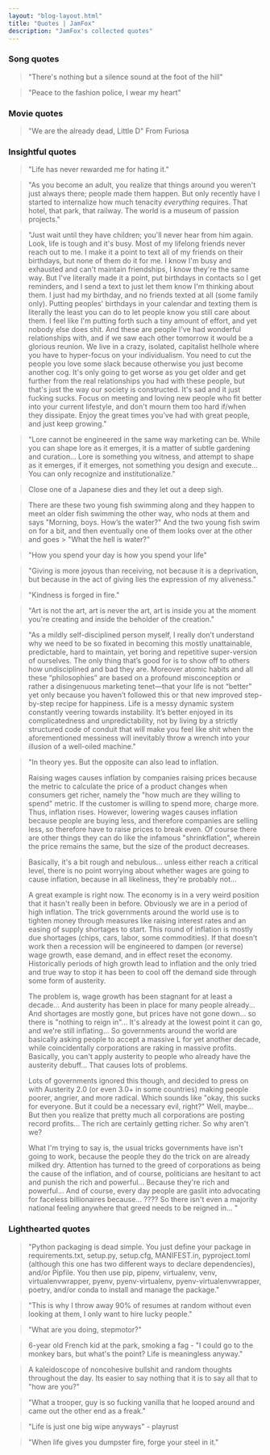 ```yaml
---
layout: "blog-layout.html"
title: "Quotes | JamFox"
description: "JamFox's collected quotes"
---
```


### Song quotes

> "There's nothing but a silence sound at the foot of the hill"

> "Peace to the fashion police, I wear my heart"

### Movie quotes

> "We are the already dead, Little D"
> From Furiosa

### Insightful quotes

> "Life has never rewarded me for hating it."

> "As you become an adult, you realize that things around you weren't just always there; people made them happen. But only recently have I started to internalize how much tenacity *everything* requires. That hotel, that park, that railway. The world is a museum of passion projects."

> "Just wait until they have children; you'll never hear from him again. Look, life is tough and it's busy. Most of my lifelong friends never reach out to me. I make it a point to text all of my friends on their birthdays, but none of them do it for me. I know I'm busy and exhausted and can't maintain friendships, I know they're the same way. But I've literally made it a point, put birthdays in contacts so I get reminders, and I send a text to just let them know I'm thinking about them. I just had my birthday, and no friends texted at all (some family only). Putting peoples' birthdays in your calendar and texting them is literally the least you can do to let people know you still care about them. I feel like I'm putting forth such a tiny amount of effort, and yet nobody else does shit. And these are people I've had wonderful relationships with, and if we saw each other tomorrow it would be a glorious reunion.
We live in a crazy, isolated, capitalist hellhole where you have to hyper-focus on your individualism. You need to cut the people you love some slack because otherwise you just become another cog. It's only going to get worse as you get older and get further from the real relationships you had with these people, but that's just the way our society is constructed. It's sad and it just fucking sucks. Focus on meeting and loving new people who fit better into your current lifestyle, and don't mourn them too hard if/when they dissipate. Enjoy the great times you've had with great people, and just keep growing."

> "Lore cannot be engineered in the same way marketing can be. While you can shape lore as it emerges, it is a matter of subtle gardening and curation… Lore is something you witness, and attempt to shape as it emerges, if it emerges, not something you design and execute… You can only recognize and institutionalize."

> Close one of a Japanese dies and they let out a deep sigh.

> There are these two young fish swimming along and they happen to meet an older fish swimming the other way, who nods at them and says "Morning, boys. How’s the water?" And the two young fish swim on for a bit, and then eventually one of them looks over at the other and goes > "What the hell is water?"

> "How you spend your day is how you spend your life"

> "Giving is more joyous than receiving, not because it is a deprivation, but because in the act of giving lies the expression of my aliveness."

> "Kindness is forged in fire."

> "Art is not the art, art is never the art, art is inside you at the moment you're creating and inside the beholder of the creation."

> "As a mildly self-disciplined person myself, I really don’t understand why we need to be so fixated in becoming this mostly unattainable, predictable, hard to maintain, yet boring and repetitive super-version of ourselves. The only thing that’s good for is to show off to others how undisciplined and bad they are. Moreover atomic habits and all these “philosophies” are based on a profound misconception or rather a disingenuous marketing tenet—that your life is not “better” yet only because you haven’t followed this or that new improved step-by-step recipe for happiness. Life is a messy dynamic system constantly veering towards instability. It’s better enjoyed in its complicatedness and unpredictability, not by living by a strictly structured code of conduit that will make you feel like shit when the aforementioned messiness will inevitably throw a wrench into your illusion of a well-oiled machine."

> "In theory yes. But the opposite can also lead to inflation.
> 
> Raising wages causes inflation by companies raising prices because the metric to calculate the price of a product changes when consumers get richer, namely the "how much are they willing to spend" metric. If the customer is willing to spend more, charge more. Thus, inflation rises.
However, lowering wages causes inflation because people are buying less, and therefore companies are selling less, so therefore have to raise prices to break even. Of course there are other things they can do like the infamous "shrinkflation", wherein the price remains the same, but the size of the product decreases.

> Basically, it's a bit rough and nebulous... unless either reach a critical level, there is no point worrying about whether wages are going to cause inflation, because in all likeliness, they're probably not...
> 
> A great example is right now. The economy is in a very weird position that it hasn't really been in before. Obviously we are in a period of high inflation. The trick governments around the world use is to tighten money through measures like raising interest rates and an easing of supply shortages to start. This round of inflation is mostly due shortages (chips, cars, labor, some commodities). If that doesn’t work then a recession will be engineered to dampen (or reverse) wage growth, ease demand, and in effect reset the economy. Historically periods of high growth lead to inflation and the only tried and true way to stop it has been to cool off the demand side through some form of austerity.
> 
> The problem is, wage growth has been stagnant for at least a decade... And austerity has been in place for many people already... And shortages are mostly gone, but prices have not gone down... so there is "nothing to reign in"... It's already at the lowest point it can go, and we're still inflating... So governments around the world are basically asking people to accept a massive L for yet another decade, while coincidentally corporations are raking in massive profits. Basically, you can't apply austerity to people who already have the austerity debuff... That causes lots of problems.
> 
> Lots of governments ignored this though, and decided to press on with Austerity 2.0 (or even 3.0+ in some countries) making people poorer, angrier, and more radical. Which sounds like "okay, this sucks for everyone. But it could be a necessary evil, right?" Well, maybe... But then you realize that pretty much all corporations are posting record profits... The rich are certainly getting richer. So why aren't we?
> 
> What I'm trying to say is, the usual tricks governments have isn't going to work, because the people they do the trick on are already milked dry. Attention has turned to the greed of corporations as being the cause of the inflation, and of course, politicians are hesitant to act and punish the rich and powerful... Because they're rich and powerful... And of course, every day people are gaslit into advocating for faceless billionaires because... ???? So there isn't even a majority national feeling anywhere that greed needs to be reigned in... "

### Lighthearted quotes

> "Python packaging is dead simple. You just define your package in requirements.txt, setup.py, setup.cfg, MANIFEST.in, pyproject.toml (although this one has two different ways to declare dependencies), and/or Pipfile. You then use pip, pipenv, virtualenv, venv, virtualenvwrapper, pyenv, pyenv-virtualenv, pyenv-virtualenvwrapper, poetry, and/or conda to install and manage the package."

> "This is why I throw away 90% of resumes at random without even looking at them, I only want to hire lucky people."

> "What are you doing, stepmotor?"

> 6-year old French kid at the park, smoking a fag - "I could go to the monkey bars, but what's the point? Life is meaningless anyway."

> A kaleidoscope of noncohesive bullshit and random thoughts throughout the day. Its easier to say nothing that it is to say all that to "how are you?"

> "What a trooper, guy is so fucking vanilla that he looped around and came out the other end as a freak."

> "Life is just one big wipe anyways" - playrust

> "When life gives you dumpster fire, forge your steel in it."
